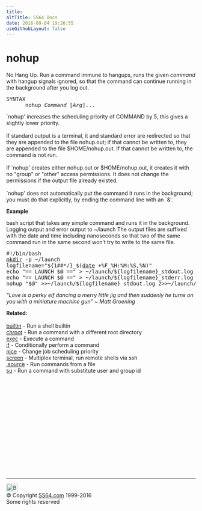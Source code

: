 ```yaml
---
title:
altTitle: SS64 Docs
date: 2016-09-04 19:26:55
useGithubLayout: false
---
```

<mv><!-- #BeginLibraryItem "/Library/head_bash.lbi" --><!-- #EndLibraryItem --><h1>nohup</h1> 
<p>No Hang Up. Run a command immune to hangups, runs the given <i>command</i> with hangup 
  signals ignored, so that the command can continue running in the background 
after you log out.</p>
<pre>SYNTAX
      nohup <i>Command</i> [<i>Arg</i>]...</pre>
<p>`nohup' increases the scheduling priority of COMMAND by 5, this 
  gives a slightly lower priority. <br>
  <br>
  If standard output is a terminal, it and standard error are redirected so that 
  they are appended to the file <span class="code">nohup.out</span>; if that cannot be written to, they 
  are appended to the file <span class="code">$HOME/nohup.out</span>. If that cannot be written to, the 
  command is not run.<br>
  <br>
  If `nohup' creates either  <span class="code">nohup.out</span> or <span class="code">$HOME/nohup.out</span>, it creates it with 
  no "group" or "other" access permissions. It does not change the permissions 
  if the output file already existed. <br>
  <br>
  `nohup' does not automatically put the command it runs in the background; you 
  must do that explicitly, by ending the command line with an `&amp;'. </p>
<p><b>Example</b></p>
<p>bash script that takes any simple command  and runs it in the background. Logging  output and error output to  <span class="code">~/launch</span> The output files are suffixed with the date and time including nanoseconds so that two of the same command run in the same second won’t try to write to the same file.</p>
<pre>#!/bin/bash
<a href="mkdir.html">mkdir</a> -p ~/launch
logfilename="${1##*/}_$(<a href="date.html">date</a> +%F_%H:%M:%S,%N)"
echo "== LAUNCH $@ ==" &gt; ~/launch/${logfilename}_stdout.log
echo "== LAUNCH $@ ==" &gt; ~/launch/${logfilename}_stderr.log
nohup "$@" &gt;&gt;~/launch/${logfilename}_stdout.log 2&gt;&gt;~/launch/${logfilename}_stderr.log &amp;</pre>
<p class="quote"><i>“Love is a perky elf dancing a merry little jig and then suddenly he turns on you with a miniature machine gun” ~ Matt Groening</i></p>
<p><b>Related:</b><br>
<br>
<a href="builtin.html">builtin</a> - Run a shell builtin <br>
<a href="chroot.html">chroot</a> - Run a command with a different root directory<br>
<a href="exec.html">exec</a> - Execute a command<br>
<a href="if.html">if</a> - Conditionally perform a command<br>
<a href="nice.html">nice</a> - Change job scheduling priority <br>
<a href="screen.html">screen</a> - Multiplex terminal, run remote shells via ssh<br>
<a href="source.html">.source</a> - Run commands from a file <br>
<a href="su.html">su</a> - Run a command with substitute user and group id</p><!-- #BeginLibraryItem "/Library/foot_bash.lbi" --><p>
<!-- bash300 -->
<ins class="adsbygoogle" style="display:inline-block;width:300px;height:250px" data-ad-client="ca-pub-6140977852749469" data-ad-slot="4615356305"></ins>
<script>
(adsbygoogle = window.adsbygoogle || []).push({});
</script></p>
<hr>
<div id="bl" class="footer"><a href="nohup.html#"><img src="../images/top.png" width="30" height="22" alt="Back to the Top"></a></div>
<div id="br" class="footer, tagline">© Copyright <a href="../index.html">SS64.com</a> 1999-2016<br>
Some rights reserved</div><!-- #EndLibraryItem -->

</mv>